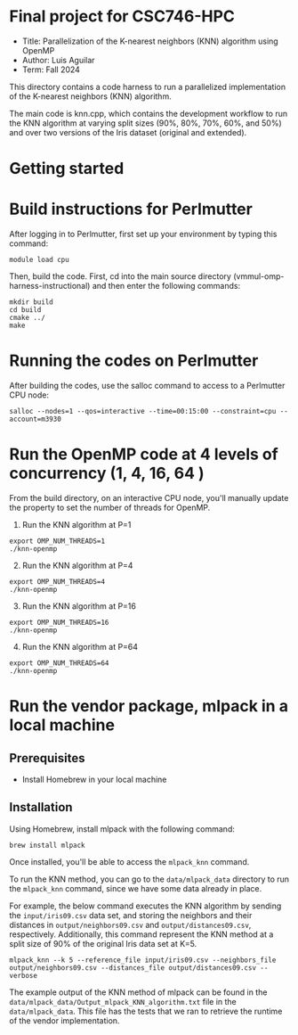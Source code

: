 # Final project for CSC746-HPC

- Title: Parallelization of the K-nearest neighbors (KNN) algorithm using OpenMP
- Author: Luis Aguilar
- Term: Fall 2024

This directory contains a code harness to run a parallelized implementation of the K-nearest neighbors (KNN) algorithm.

The main code is knn.cpp, which contains the development workflow to run the KNN algorithm at varying split sizes (90%, 80%, 70%, 60%, and 50%) and over two versions of the Iris dataset (original and extended).

# Getting started



# Build instructions for Perlmutter

After logging in to Perlmutter, first set up your environment by typing this command:
```
module load cpu
```

Then, build the code. First, cd into the main source directory (vmmul-omp-harness-instructional) and then enter the following commands:
```
mkdir build  
cd build  
cmake ../  
make
```

# Running the codes on Perlmutter

After building the codes, use the salloc command to access to a Perlmutter CPU node:
```
salloc --nodes=1 --qos=interactive --time=00:15:00 --constraint=cpu --account=m3930
```

# Run the OpenMP code at 4 levels of concurrency (1, 4, 16, 64 )

From the build directory, on an interactive CPU node, you'll manually update the property to set the number of threads for OpenMP.

1. Run the KNN algorithm at P=1
```
export OMP_NUM_THREADS=1
./knn-openmp
```
2. Run the KNN algorithm at P=4
```
export OMP_NUM_THREADS=4
./knn-openmp
```
3. Run the KNN algorithm at P=16
```
export OMP_NUM_THREADS=16
./knn-openmp
```
4. Run the KNN algorithm at P=64
```
export OMP_NUM_THREADS=64
./knn-openmp
```
# Run the vendor package, mlpack in a local machine

## Prerequisites

- Install Homebrew in your local machine

## Installation

Using Homebrew, install mlpack with the following command:
```
brew install mlpack
```

Once installed, you'll be able to access the `mlpack_knn` command.

To run the KNN method, you can go to the `data/mlpack_data` directory to run the `mlpack_knn` command, since we have some data already in place.

For example, the below command executes the KNN algorithm by sending the `input/iris09.csv` data set, and storing the neighbors and their distances in `output/neighbors09.csv` and `output/distances09.csv`, respectively. Additionally, this command represent the KNN method at a split size of 90% of the original Iris data set at K=5.
```
mlpack_knn --k 5 --reference_file input/iris09.csv --neighbors_file output/neighbors09.csv --distances_file output/distances09.csv --verbose
```

The example output of the KNN method of mlpack can be found in the `data/mlpack_data/Output_mlpack_KNN_algorithm.txt` file in the `data/mlpack_data`. This file has the tests that we ran to retrieve the runtime of the vendor implementation.